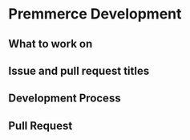 # Premmerce Development

## What to work on

## Issue and pull request titles

## Development Process

## Pull Request



